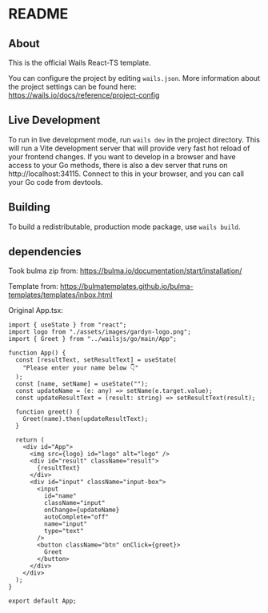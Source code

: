 # README

## About

This is the official Wails React-TS template.

You can configure the project by editing `wails.json`. More information about the project settings can be found
here: https://wails.io/docs/reference/project-config

## Live Development

To run in live development mode, run `wails dev` in the project directory. This will run a Vite development
server that will provide very fast hot reload of your frontend changes. If you want to develop in a browser
and have access to your Go methods, there is also a dev server that runs on http://localhost:34115. Connect
to this in your browser, and you can call your Go code from devtools.

## Building

To build a redistributable, production mode package, use `wails build`.

## dependencies

Took bulma zip from:
https://bulma.io/documentation/start/installation/

Template from:
https://bulmatemplates.github.io/bulma-templates/templates/inbox.html

Original App.tsx:

```
import { useState } from "react";
import logo from "./assets/images/gardyn-logo.png";
import { Greet } from "../wailsjs/go/main/App";

function App() {
  const [resultText, setResultText] = useState(
    "Please enter your name below 👇"
  );
  const [name, setName] = useState("");
  const updateName = (e: any) => setName(e.target.value);
  const updateResultText = (result: string) => setResultText(result);

  function greet() {
    Greet(name).then(updateResultText);
  }

  return (
    <div id="App">
      <img src={logo} id="logo" alt="logo" />
      <div id="result" className="result">
        {resultText}
      </div>
      <div id="input" className="input-box">
        <input
          id="name"
          className="input"
          onChange={updateName}
          autoComplete="off"
          name="input"
          type="text"
        />
        <button className="btn" onClick={greet}>
          Greet
        </button>
      </div>
    </div>
  );
}

export default App;
```
